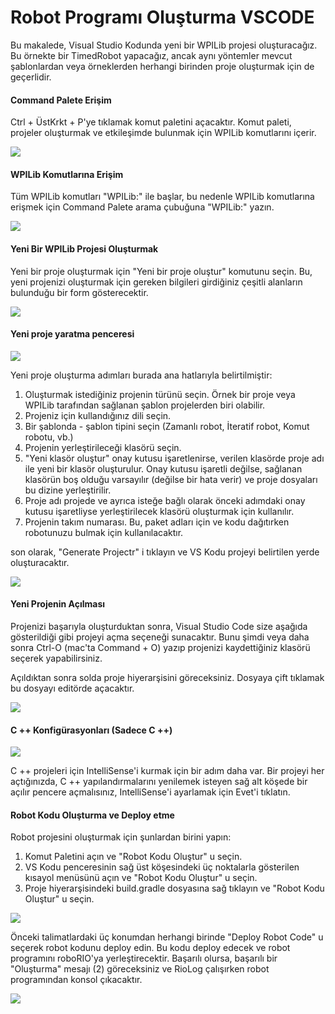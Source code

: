 # Robot Programı Oluşturma VSCODE

Bu makalede, Visual Studio Kodunda yeni bir WPILib projesi oluşturacağız. Bu örnekte bir TimedRobot yapacağız, ancak aynı yöntemler mevcut şablonlardan veya örneklerden herhangi birinden proje oluşturmak için de geçerlidir.

#### Command Palete Erişim

Ctrl + ÜstKrkt + P'ye tıklamak komut paletini açacaktır. Komut paleti, projeler oluşturmak ve etkileşimde bulunmak için WPILib komutlarını içerir.

![](../.gitbook/assets/image%20%28118%29.png)

#### WPILib Komutlarına Erişim

Tüm WPILib komutları "WPILib:" ile başlar, bu nedenle WPILib komutlarına erişmek için Command Palete arama çubuğuna "WPILib:" yazın.

![](../.gitbook/assets/image%20%2822%29.png)

#### Yeni Bir WPILib Projesi Oluşturmak

Yeni bir proje oluşturmak için "Yeni bir proje oluştur" komutunu seçin. Bu, yeni projenizi oluşturmak için gereken bilgileri girdiğiniz çeşitli alanların bulunduğu bir form gösterecektir.

![](../.gitbook/assets/image%20%2819%29.png)

#### Yeni proje yaratma penceresi

![](../.gitbook/assets/image%20%2818%29.png)

Yeni proje oluşturma adımları burada ana hatlarıyla belirtilmiştir:  
  


1. Oluşturmak istediğiniz projenin türünü seçin. Örnek bir proje veya WPILib tarafından sağlanan şablon projelerden biri olabilir.
2. Projeniz için kullandığınız dili seçin.
3. Bir şablonda - şablon tipini seçin \(Zamanlı robot, İteratif robot, Komut robotu, vb.\)
4. Projenin yerleştirileceği klasörü seçin.
5. "Yeni klasör oluştur" onay kutusu işaretlenirse, verilen klasörde proje adı ile yeni bir klasör oluşturulur. Onay kutusu işaretli değilse, sağlanan klasörün boş olduğu varsayılır \(değilse bir hata verir\) ve proje dosyaları bu dizine yerleştirilir.
6. Proje adı projede ve ayrıca isteğe bağlı olarak önceki adımdaki onay kutusu işaretliyse yerleştirilecek klasörü oluşturmak için kullanılır.
7. Projenin takım numarası. Bu, paket adları için ve kodu dağıtırken robotunuzu bulmak için kullanılacaktır.

son olarak, "Generate Projectr" i tıklayın ve VS Kodu projeyi belirtilen yerde oluşturacaktır.

![](../.gitbook/assets/image%20%286%29.png)

#### Yeni Projenin Açılması

Projenizi başarıyla oluşturduktan sonra, Visual Studio Code size aşağıda gösterildiği gibi projeyi açma seçeneği sunacaktır. Bunu şimdi veya daha sonra Ctrl-O \(mac'ta Command + O\) yazıp projenizi kaydettiğiniz klasörü seçerek yapabilirsiniz.

Açıldıktan sonra solda proje hiyerarşisini göreceksiniz. Dosyaya çift tıklamak bu dosyayı editörde açacaktır.

![](../.gitbook/assets/image%20%2811%29.png)

#### C ++ Konfigürasyonları \(Sadece C ++\)

![](../.gitbook/assets/image%20%28124%29.png)

C ++ projeleri için IntelliSense'i kurmak için bir adım daha var. Bir projeyi her açtığınızda, C ++ yapılandırmalarını yenilemek isteyen sağ alt köşede bir açılır pencere açmalısınız, IntelliSense'i ayarlamak için Evet'i tıklatın.

#### Robot Kodu Oluşturma ve Deploy etme

Robot projesini oluşturmak için şunlardan birini yapın:  
  


1. Komut Paletini açın ve "Robot Kodu Oluştur" u seçin.
2.  VS Kodu penceresinin sağ üst köşesindeki üç noktalarla gösterilen kısayol menüsünü açın ve "Robot Kodu Oluştur" u seçin.
3.  Proje hiyerarşisindeki build.gradle dosyasına sağ tıklayın ve "Robot Kodu Oluştur" u seçin.

![](../.gitbook/assets/image%20%2866%29.png)

Önceki talimatlardaki üç konumdan herhangi birinde "Deploy Robot Code" u seçerek robot kodunu deploy edin. Bu kodu deploy edecek ve robot programını roboRIO'ya yerleştirecektir. Başarılı olursa, başarılı bir "Oluşturma" mesajı \(2\) göreceksiniz ve RioLog çalışırken robot programından konsol çıkacaktır.

![](../.gitbook/assets/image%20%28117%29.png)

